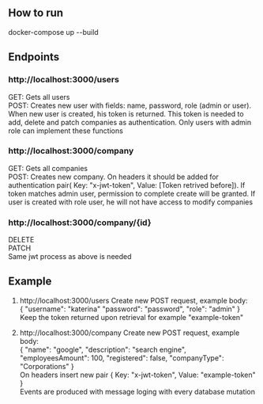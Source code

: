 ## How to run
docker-compose up --build

## Endpoints
###   http://localhost:3000/users

GET: Gets all users \
POST: Creates new user with fields: name, password, role (admin or user). When new user is created, his token is returned.
This token is needed to add, delete and patch companies as authentication. Only users with admin role can implement these functions

### http://localhost:3000/company
GET: Gets all companies\
POST: Creates new company. On headers it should be added for authentication pair(   Key: "x-jwt-token", Value: [Token retrived before]).
If token matches admin user, permission to complete create will be granted. If user is created with role user, he will not have access to modify companies

### http://localhost:3000/company/{id}
DELETE\
PATCH\
Same jwt process as above is needed

## Example 

1. http://localhost:3000/users
    Create new POST request, example body:      
    {
        "username": "katerina"
        "password": "password",
        "role": "admin"
    }\
    Keep the token returned upon retrieval for example "example-token"

2.  http://localhost:3000/company
    Create new POST request, example body:      
    {
        "name": "google",
        "description": "search engine",
        "employeesAmount": 100,
        "registered": false,
        "companyType": "Corporations"
    }\
    On headers insert new pair 
    {
        Key: "x-jwt-token",
        Value: "example-token"
    } 
\
    Events are produced with message loging with every database mutation
